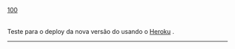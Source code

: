 [100](https://github.com/guilhermeprokisch/ideias/issues/100) 
###### 

Teste para o deploy da nova versão do usando o [Heroku](Heroku) .



-------------------------------------------------------------------------------

